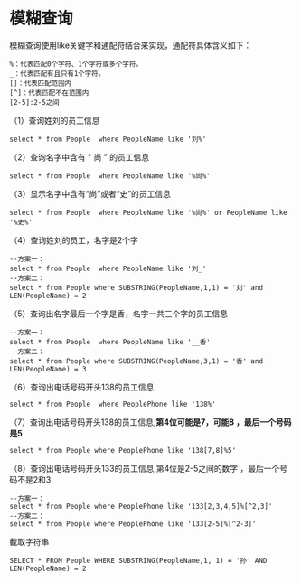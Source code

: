 # 模糊查询

模糊查询使用like关键字和通配符结合来实现，通配符具体含义如下：

```
%：代表匹配0个字符、1个字符或多个字符。
_：代表匹配有且只有1个字符。
[]：代表匹配范围内
[^]：代表匹配不在范围内
[2-5]:2-5之间
```

（1）查询姓刘的员工信息

```
select * from People  where PeopleName like '刘%'
```

（2）查询名字中含有 " 尚 " 的员工信息

```
select * from People  where PeopleName like '%尚%'
```

（3）显示名字中含有“尚”或者“史”的员工信息

```
select * from People  where PeopleName like '%尚%' or PeopleName like '%史%'
```

（4）查询姓刘的员工，名字是2个字

```
--方案一：
select * from People  where PeopleName like '刘_'
--方案二：
select * from People where SUBSTRING(PeopleName,1,1) = '刘' and LEN(PeopleName) = 2
```

（5）查询出名字最后一个字是香，名字一共三个字的员工信息

```
--方案一：
select * from People  where PeopleName like '__香'
--方案二：
select * from People where SUBSTRING(PeopleName,3,1) = '香' and LEN(PeopleName) = 3
```

（6）查询出电话号码开头138的员工信息

```
select * from People  where PeoplePhone like '138%'
```

（7）查询出电话号码开头138的员工信息,**第4位可能是7，可能8 ，最后一个号码是5**

```
select * from People where PeoplePhone like '138[7,8]%5'
```

（8）查询出电话号码开头133的员工信息,第4位是2-5之间的数字 ，最后一个号码不是2和3

```
--方案一：
select * from People where PeoplePhone like '133[2,3,4,5]%[^2,3]'
--方案二：
select * from People where PeoplePhone like '133[2-5]%[^2-3]'
```



截取字符串

```
SELECT * FROM People WHERE SUBSTRING(PeopleName,1, 1) = '孙' AND LEN(PeopleName) = 2
```


